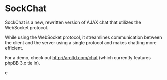 SockChat
========

SockChat is a new, rewritten version of AJAX chat that utilizes the WebSocket protocol.

While using the WebSocket protocol, it streamlines communication between the client and the server using a single protocol and makes chatting more efficient.

For a demo, check out http://aroltd.com/chat (which currently features phpBB 3.x tie in).

e
